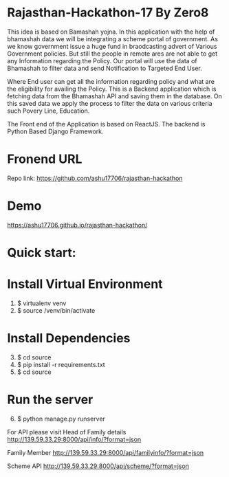 # Rajasthan-Hackathon-17 By Zero8

This idea is based on Bamashah yojna. In this application with the help of bhamashah data we will be integrating a scheme portal of government. As we know government issue a huge fund in braodcasting advert of Various Government policies. But still the people in remote ares are not able to get any Information regarding the Policy.
Our portal will use the data of Bhamashah to filter data and send Notification to Targeted End User.

Where End user can get all the information regarding policy and what are the eligibility for availing the Policy.
This is a Backend application which is fetching data from the Bhamashah API and saving them in the database. On this saved data we apply the process to filter the data on various criteria such Povery Line, Education.

The Front end of the Application is based on ReactJS. The backend is Python Based Django Framework. 
 # Fronend URL
 Repo link: https://github.com/ashu17706/rajasthan-hackathon
# Demo
https://ashu17706.github.io/rajasthan-hackathon/
# Quick start:
# Install Virtual Environment
1) $ virtualenv venv
2) $ source /venv/bin/activate
# Install Dependencies
3) $ cd source
4) $ pip install -r requirements.txt
5) $ cd source
# Run the server
6) $ python manage.py runserver

For API please visit
Head of Family details
http://139.59.33.29:8000/api/info/?format=json

Family Member 
http://139.59.33.29:8000/api/familyinfo/?format=json

Scheme API
http://139.59.33.29:8000/api/scheme/?format=json
